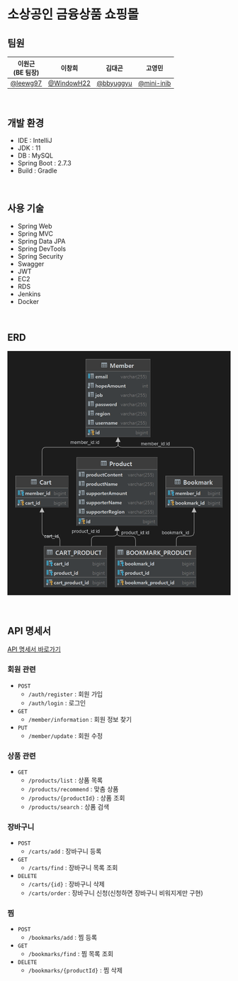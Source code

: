 # 소상공인 금융상품 쇼핑몰 

## 팀원
|이원근<br>(BE 팀장)|이창희|김대곤|고영민|
|:----:|:----:|:----:|:----:|
|[@leewg97](https://github.com/leewg97)|[@WindowH22](https://github.com/WindowH22)|[@bbyuggyu](https://github.com/bbyuggyu)|[@mini-inib](https://github.com/mini-inib)|

<br>

## 개발 환경

- IDE : IntelliJ
- JDK : 11
- DB : MySQL
- Spring Boot : 2.7.3
- Build : Gradle

<br>

## 사용 기술

- Spring Web
- Spring MVC
- Spring Data JPA
- Spring DevTools
- Spring Security
- Swagger
- JWT
- EC2
- RDS
- Jenkins
- Docker

<br>

## ERD

![ERD.png](src/main/resources/static/ERD.png)

<br>

## API 명세서

[API 명세서 바로가기](https://www.notion.so/996655c9789b4fdfb5948e16f34628d6)

### 회원 관련
  - `POST`  
    - `/auth/register` : 회원 가입
    - `/auth/login` : 로그인
  - `GET`
    - `/member/information` : 회원 정보 찾기
  - `PUT`
    - `/member/update` : 회원 수정

### 상품 관련
  - `GET`
    - `/products/list` : 상품 목록
    - `/products/recommend` : 맞춤 상품
    - `/products/{productId}` : 상품 조회
    - `/products/search` : 상품 검색

### 장바구니
  - `POST`
    - `/carts/add` : 장바구니 등록
  - `GET`
    - `/carts/find` : 장바구니 목록 조회
  - `DELETE`
    - `/carts/{id}` : 장바구니 삭제
    - `/carts/order` : 장바구니 신청(신청하면 장바구니 비워지게만 구현)

### 찜
  - `POST`
    - `/bookmarks/add` : 찜 등록
  - `GET`
    - `/bookmarks/find` : 찜 목록 조회
  - `DELETE`
    - `/bookmarks/{productId}` : 찜 삭제


